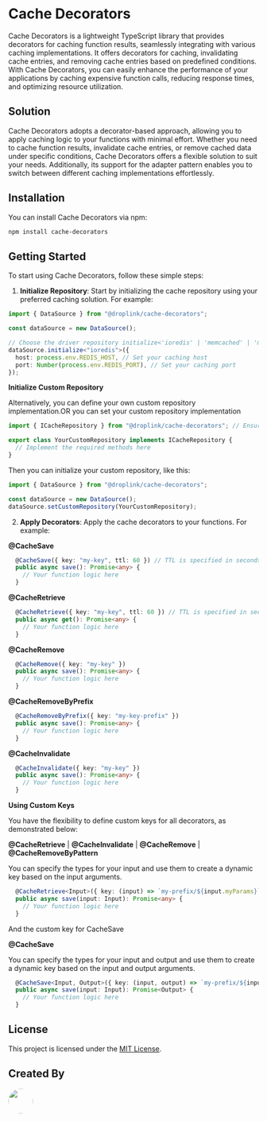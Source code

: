 # Cache Decorators

Cache Decorators is a lightweight TypeScript library that provides decorators for caching function results, seamlessly integrating with various caching implementations. It offers decorators for caching, invalidating cache entries, and removing cache entries based on predefined conditions. With Cache Decorators, you can easily enhance the performance of your applications by caching expensive function calls, reducing response times, and optimizing resource utilization.

## Solution

Cache Decorators adopts a decorator-based approach, allowing you to apply caching logic to your functions with minimal effort. Whether you need to cache function results, invalidate cache entries, or remove cached data under specific conditions, Cache Decorators offers a flexible solution to suit your needs. Additionally, its support for the adapter pattern enables you to switch between different caching implementations effortlessly.

## Installation

You can install Cache Decorators via npm:

```bash
npm install cache-decorators
```

## Getting Started

To start using Cache Decorators, follow these simple steps:

1. **Initialize Repository**: Start by initializing the cache repository using your preferred caching solution. For example:

```typescript
import { DataSource } from "@droplink/cache-decorators";

const dataSource = new DataSource();

// Choose the driver repository initialize<'ioredis' | 'memcached' | 'mongodb'>
dataSource.initialize<"ioredis">({
  host: process.env.REDIS_HOST, // Set your caching host
  port: Number(process.env.REDIS_PORT), // Set your caching port
});
```

**Initialize Custom Repository**

Alternatively, you can define your own custom repository implementation.OR you can set your custom repository implementation

```typescript
import { ICacheRepository } from "@droplink/cache-decorators"; // Ensure that this interface is implemented to provide all necessary methods for decorators

export class YourCustomRepository implements ICacheRepository {
  // Implement the required methods here
}
```

Then you can initialize your custom repository, like this:

```typescript
import { DataSource } from "@droplink/cache-decorators";

const dataSource = new DataSource();
dataSource.setCustomRepository(YourCustomRepository);
```

2. **Apply Decorators**: Apply the cache decorators to your functions. For example:

**@CacheSave**

```typescript
  @CacheSave({ key: "my-key", ttl: 60 }) // TTL is specified in seconds
  public async save(): Promise<any> {
    // Your function logic here
  }

```

**@CacheRetrieve**

```typescript
  @CacheRetrieve({ key: "my-key", ttl: 60 }) // TTL is specified in seconds
  public async get(): Promise<any> {
    // Your function logic here
  }

```

**@CacheRemove**

```typescript
  @CacheRemove({ key: "my-key" })
  public async save(): Promise<any> {
    // Your function logic here
  }

```

**@CacheRemoveByPrefix**

```typescript
  @CacheRemoveByPrefix({ key: "my-key-prefix" })
  public async save(): Promise<any> {
    // Your function logic here
  }

```

**@CacheInvalidate**

```typescript
  @CacheInvalidate({ key: "my-key" })
  public async save(): Promise<any> {
    // Your function logic here
  }

```

**Using Custom Keys**

You have the flexibility to define custom keys for all decorators, as demonstrated below:

**@CacheRetrieve** | **@CacheInvalidate** | **@CacheRemove** | **@CacheRemoveByPattern**

You can specify the types for your input and use them to create a dynamic key based on the input arguments.

```typescript
  @CacheRetrieve<Input>({ key: (input) => `my-prefix/${input.myParams}` })
  public async save(input: Input): Promise<any> {
    // Your function logic here
  }

```

And the custom key for CacheSave

**@CacheSave**

You can specify the types for your input and output and use them to create a dynamic key based on the input and output arguments.

```typescript
  @CacheSave<Input, Output>({ key: (input, output) => `my-prefix/${input.myInputParams}/${output.myOutputParams}` })
  public async save(input: Input): Promise<Output> {
    // Your function logic here
  }

```

## License

This project is licensed under the [MIT License](LICENSE).

## Created By

[<img src="https://github.com/allanchrs.png" width="50" height="50" style="border-radius: 50%;">](https://github.com/allanchrs)
